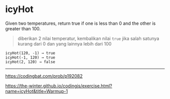 # icyHot

Given two temperatures, return true if one is less than 0 and the other is greater than 100.

> diberikan 2 nilai temperatur, kembalikan nilai `true` jika salah satunya kurang dari 0 dan yang lainnya lebih dari 100

```
icyHot(120, -1) → true
icyHot(-1, 120) → true
icyHot(2, 120) → false
```

---

https://codingbat.com/prob/p192082

https://the-winter.github.io/codingjs/exercise.html?name=icyHot&title=Warmup-1
